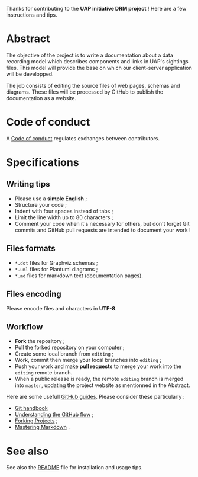 Thanks for contributing to the __UAP initiative DRM project__ !
Here are a few instructions and tips.

# Abstract

The objective of the project is to write a documentation about a data recording
model which describes components and links in UAP's sightings files. This model
will provide the base on which our client-server application will be developped.
 
The job consists of editing the source files of web pages, schemas and diagrams.
These files will be processed by GitHub to publish the documentation as a
website.

# Code of conduct

A [Code of conduct](CODE_OF_CONDUCT.md) regulates exchanges between
contributors.

# Specifications

## Writing tips

- Please use a __simple English__ ;
- Structure your code ;
- Indent with four spaces instead of tabs ;
- Limit the line width up to 80 characters ;
- Comment your code when it's necessary for others, but don't forget Git commits
  and GitHub pull requests are intended to document your work !

## Files formats

- `*.dot` files for Graphviz schemas ;
- `*.uml` files for Plantuml diagrams ;
- `*.md`  files for markdown text (documentation pages).

## Files encoding

Please encode files and characters in __UTF-8__.

## Workflow

- __Fork__ the repository ;
- Pull the forked repository on your computer ;
- Create some local branch from `editing` ;
- Work, commit then merge your local branches into `editing` ;
- Push your work and make __pull requests__ to merge your work into the
  `editing` remote branch.
- When a public release is ready, the remote `editing` branch is merged into
  `master`, updating the project website as mentionned in the Abstract.

Here are some usefull [GitHub guides](https://guides.github.com/). Please
consider these particularly :

- [Git handbook](https://guides.github.com/introduction/git-handbook/)
- [Understanding the GitHub flow](https://guides.github.com/introduction/flow/)
  ;
- [Forking Projects](https://guides.github.com/activities/forking/) ;
- [Mastering Markdown](https://guides.github.com/features/mastering-markdown/) .

# See also
See also the [README](README.md) file for installation and usage tips.
